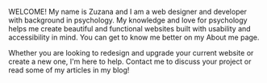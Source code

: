 WELCOME!
My name is Zuzana and I am a web designer and developer with background in psychology. My knowledge and love for psychology helps me create beautiful and functional websites built with usability and accessibility in mind. You can get to know me better on my About me page.

Whether you are looking to redesign and upgrade your current website or create a new one, I'm here to help. Contact me to discuss your project or read some of my articles in my blog!